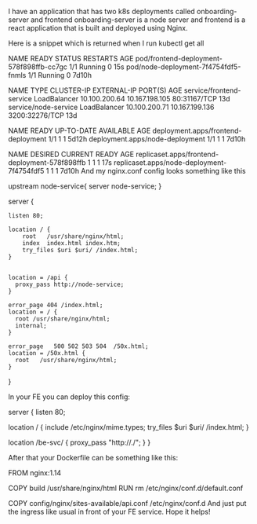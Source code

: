 I have an application that has two k8s deployments called onboarding-server and frontend onboarding-server is a node server and frontend is a react application that is built and deployed using Nginx.

Here is a snippet which is returned when I run kubectl get all

NAME READY STATUS RESTARTS AGE
pod/frontend-deployment-578f898ffb-cc7gc 1/1 Running 0 15s
pod/node-deployment-7f4754fdf5-fnmls 1/1 Running 0 7d10h

NAME TYPE CLUSTER-IP EXTERNAL-IP PORT(S) AGE
service/frontend-service LoadBalancer 10.100.200.64 10.167.198.105 80:31167/TCP 13d
service/node-service LoadBalancer 10.100.200.71 10.167.199.136 3200:32276/TCP 13d

NAME READY UP-TO-DATE AVAILABLE AGE
deployment.apps/frontend-deployment 1/1 1 1 5d12h
deployment.apps/node-deployment 1/1 1 1 7d10h

NAME DESIRED CURRENT READY AGE
replicaset.apps/frontend-deployment-578f898ffb 1 1 1 17s
replicaset.apps/node-deployment-7f4754fdf5 1 1 1 7d10h
And my nginx.conf config looks something like this

upstream node-service{
server node-service;
}

server {

    listen 80;

    location / {
        root   /usr/share/nginx/html;
        index  index.html index.htm;
        try_files $uri $uri/ /index.html;
    }


    location = /api {
      proxy_pass http://node-service;
    }

    error_page 404 /index.html;
    location = / {
      root /usr/share/nginx/html;
      internal;
    }

    error_page   500 502 503 504  /50x.html;
    location = /50x.html {
      root   /usr/share/nginx/html;
    }

}

In your FE you can deploy this config:

server {
listen 80;

location / {
include /etc/nginx/mime.types;
try_files $uri $uri/ /index.html;
}

location /be-svc/ {
proxy_pass "http://<be-svc>.<namespace>/";
}
}

After that your Dockerfile can be something like this:

FROM nginx:1.14

COPY build /usr/share/nginx/html
RUN rm /etc/nginx/conf.d/default.conf

COPY config/nginx/sites-available/api.conf /etc/nginx/conf.d
And just put the ingress like usual in front of your FE service. Hope it helps!
